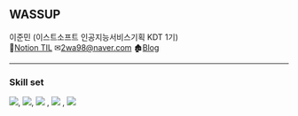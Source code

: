 ## WASSUP
이준민 (이스트소프트 인공지능서비스기획 KDT 1기)     
📃[Notion TIL](https://www.notion.so/oreumi/e29129e50d15444c89abf942b4ab30e8?v=cbf2c77ed93a45dea06d59c73806d5f2&pvs=4 "Notion page")  ✉2wa98@naver.com 🏚[Blog](https://junmin98.tistory.com/ "blog")
***

### Skill set
<img src="https://img.shields.io/badge/excel-217346?style=for-the-badge&logo=microsoft excel&logoColor=white">, <img src="https://img.shields.io/badge/power bi-F2C811?style=for-the-badge&logo=power bi&logoColor=white">, <img src="https://img.shields.io/badge/mysql-4479A1?style=for-the-badge&logo=mysql&logoColor=white">
, <img src="https://img.shields.io/badge/python-3776AB?style=for-the-badge&logo=python&logoColor=white">
, <img src="https://img.shields.io/badge/github-181717?style=for-the-badge&logo=github&logoColor=white">


